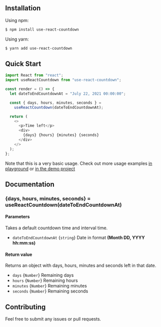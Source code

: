## Installation

Using npm:

```sh
$ npm install use-react-countdown
```

Using yarn:

```sh
$ yarn add use-react-countdown
```

## Quick Start

```javascript
import React from "react";
import useReactCountdown from "use-react-countdown";

const render = () => {
  let dateToEndCountdownAt = "July 22, 2021 00:00:00";

  const { days, hours, minutes, seconds } =
    useReactCountdown(dateToEndCountdownAt);

  return (
    <>
      <p>Time left</p>
      <div>
        {days} {hours} {minutes} {seconds}
      </div>
    </>
  );
};
```

Note that this is a very basic usage. Check out more usage examples
[in playground](https://stackblitz.com/edit/use-react-countdown?file=src/App.js "use-react-countdown on stackblitz")
or [in the demo project](./index.js "use-react-countdown demo project")

## Documentation

### {days, hours, minutes, seconds} = useReactCountdown(dateToEndCountdownAt)

#### Parameters

Takes a default countdown time and interval time.

- `dateToEndCountdownAt` {`string`} Date in format **(Month DD, YYYY hh:mm:ss)**

#### Return value

Returns an object with days, hours, minutes and seconds left in that date.

- `days` {`Number`} Remaining days
- `hours` {`Number`} Remaining hours
- `minutes` {`Number`} Remaining minutes
- `seconds` {`Number`} Remaining seconds

## Contributing

Feel free to submit any issues or pull requests.
